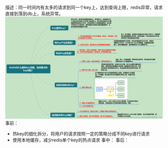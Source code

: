 描述：同一时间内有太多的请求到同一个key上，达到查询上限，redis异常，请求直接到落到db上，系统异常。
![图片](./redis-热key问题.png)
事前：
- 热key的细化拆分，将用户的请求按照一定的策略分成不同key进行请求
- 使用本地缓存，减少redis单个key的热点请求
事中：
事后：
